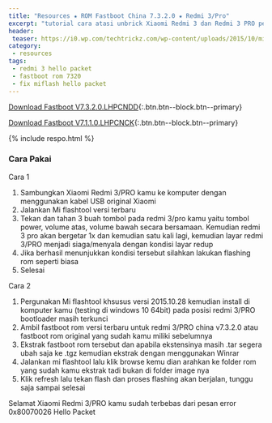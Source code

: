 ```yaml
---
title: "Resources ★ ROM Fastboot China 7.3.2.0 ★ Redmi 3/Pro"
excerpt: "tutorial cara atasi unbrick Xiaomi Redmi 3 dan Redmi 3 PRO pesan Error 0x80070026 Hello Packet ini."
header:
 teaser: https://i0.wp.com/techtrickz.com/wp-content/uploads/2015/10/miui-7.jpg
category:
 - resources
tags:
 - redmi 3 hello packet
 - fastboot rom 7320
 - fix miflash hello packet
---
```


[Download Fastboot V7.3.2.0.LHPCNDD](/bigota?type=ido_xhdpi_images&ver=V7.3.2.0.LHPCNDD&size=1208MB&name=20160419.0000.19_5.1_cn_63f5a9da5a.tgz){:.btn.btn--block.btn--primary}

[Download Fastboot V7.1.1.0.LHPCNCK](/bigota?type=ido_xhdpi_images&ver=V7.1.1.0.LHPCNCK&size=972MB&name=20151221.0000.11_5.1_cn_ed00d29f38.tgz){:.btn.btn--block.btn--primary}

{% include respo.html %}

### Cara Pakai

Cara 1

1. Sambungkan Xiaomi Redmi 3/PRO kamu ke komputer dengan menggunakan kabel USB original Xiaomi<br />
2. Jalankan Mi flashtool versi terbaru
3. Tekan dan tahan 3 buah tombol pada redmi 3/pro kamu yaitu tombol power, volume atas, volume bawah secara bersamaan. Kemudian redmi 3 pro akan bergetar 1x dan kemudian satu kali lagi, kemudian layar redmi 3/PRO menjadi siaga/menyala dengan kondisi layar redup
4. Jika berhasil menunjukkan kondisi tersebut silahkan lakukan flashing rom seperti biasa<br />
5. Selesai

Cara 2

1. Pergunakan Mi flashtool khsusus versi 2015.10.28 kemudian install di komputer kamu (testing di windows 10 64bit) pada posisi redmi 3/PRO bootloader masih terkunci
2. Ambil fastboot rom versi terbaru untuk redmi 3/PRO china v7.3.2.0 atau fastboot rom original yang sudah kamu miliki sebelumnya
3. Ekstrak fastboot rom tersebut dan apabila ekstensinya masih .tar segera ubah saja ke .tgz kemudian ekstrak dengan menggunakan Winrar
4. Jalankan mi flashtool lalu klik browse kemu dian arahkan ke folder rom yang sudah kamu ekstrak tadi bukan di folder image nya
5. Klik refresh lalu tekan flash dan proses flashing akan berjalan, tunggu saja sampai selesai

Selamat Xiaomi Redmi 3/PRO kamu sudah terbebas dari pesan error 0x80070026 Hello Packet
